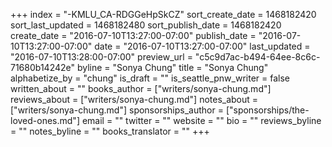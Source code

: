 +++
index = "-KMLU_CA-RDGGeHpSkCZ"
sort_create_date = 1468182420
sort_last_updated = 1468182480
sort_publish_date = 1468182420
create_date = "2016-07-10T13:27:00-07:00"
publish_date = "2016-07-10T13:27:00-07:00"
date = "2016-07-10T13:27:00-07:00"
last_updated = "2016-07-10T13:28:00-07:00"
preview_url = "c5c9d7ac-b494-64ee-8c6c-71680b14242e"
byline = "Sonya Chung"
title = "Sonya Chung"
alphabetize_by = "chung"
is_draft = ""
is_seattle_pnw_writer = false
written_about = ""
books_author = ["writers/sonya-chung.md"]
reviews_about = ["writers/sonya-chung.md"]
notes_about = ["writers/sonya-chung.md"]
sponsorships_author = ["sponsorships/the-loved-ones.md"]
email = ""
twitter = ""
website = ""
bio = ""
reviews_byline = ""
notes_byline = ""
books_translator = ""
+++

